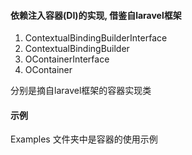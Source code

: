 #### 依赖注入容器(DI)的实现, 借鉴自laravel框架

1. ContextualBindingBuilderInterface
2. ContextualBindingBuilder
3. OContainerInterface
4. OContainer

分别是摘自laravel框架的容器实现类

#### 示例

Examples 文件夹中是容器的使用示例